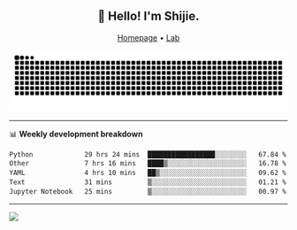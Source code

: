 <h2 align="center">👋 Hello! I'm Shijie.</h2>
<p align="center">
  <a href="https://xu-shi-jie.github.io"> Homepage</a> •
  <a href="https://onoda-lab.jp"> Lab </a>
</p>

![Snake animation](https://github.com/xu-shi-jie/xu-shi-jie/blob/output/github-snake.svg)


-------

📊 **Weekly development breakdown**
<!--START_SECTION:waka-->

```txt
Python             29 hrs 24 mins  █████████████████░░░░░░░░   67.84 %
Other              7 hrs 16 mins   ████▒░░░░░░░░░░░░░░░░░░░░   16.78 %
YAML               4 hrs 10 mins   ██▒░░░░░░░░░░░░░░░░░░░░░░   09.62 %
Text               31 mins         ▒░░░░░░░░░░░░░░░░░░░░░░░░   01.21 %
Jupyter Notebook   25 mins         ▒░░░░░░░░░░░░░░░░░░░░░░░░   00.97 %
```

<!--END_SECTION:waka-->

-------
![](https://komarev.com/ghpvc/?username=xu-shi-jie&style=flat-square&color=blue) 
